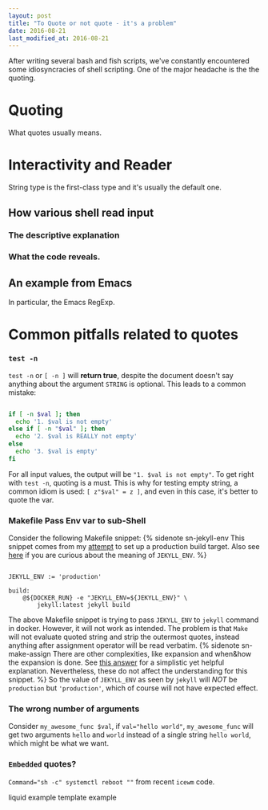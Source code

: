 ```yaml
---
layout: post
title: "To Quote or not quote - it's a problem"
date: 2016-08-21
last_modified_at: 2016-08-21
---
```


After writing several bash and fish scripts, we've constantly encountered some
idiosyncracies of shell scripting. One of the major headache is the the quoting.

# Quoting

What quotes usually means.

# Interactivity and Reader

String type is the first-class type and it's usually the default one.

## How various shell read input

### The descriptive explanation

### What the code reveals.

## An example from Emacs

In particular, the Emacs RegExp.


# Common pitfalls related to quotes

### `test -n`

`test -n` or `[ -n ]` will **return true**, despite the document doesn't say
anything about the argument `STRING` is optional. This leads to a common
mistake:

```sh

if [ -n $val ]; then
  echo '1. $val is not empty'
else if [ -n "$val" ]; then
  echo '2. $val is REALLY not empty'  
else
  echo '3. $val is empty'
fi

```

For all input values, the output will be `"1. $val is not empty"`. To get right
with `test -n`, quoting is a must. This is why for testing empty string, a
common idiom is used: `[ z"$val" = z ]`, and even in this case, it's better to
quote the var.

### Makefile Pass Env var to sub-Shell

Consider the following Makefile snippet: {% sidenote sn-jekyll-env This snippet
comes from my
[attempt](https://github.com/carltonf/carltonf-blog-source/commit/fd6260318210035bdc3ec3082140c5e0296b0358)
to set up a production build target.
Also see
[here](https://jekyllrb.com/docs/configuration/#specifying-a-jekyll-environment-at-build-time) if you are curious about the meaning of `JEKYLL_ENV`. %}

```make

JEKYLL_ENV := 'production'

build:
	@${DOCKER_RUN} -e "JEKYLL_ENV=${JEKYLL_ENV}" \
		jekyll:latest jekyll build

```

The above Makefile snippet is trying to pass `JEKYLL_ENV` to `jekyll` command
in docker. However, it will not work as intended. The problem is that `Make`
will not evaluate quoted string and strip the outermost quotes, instead anything
after assignment operator will be read verbatim. {% sidenote sn-make-assign
There are other complexities, like expansion and when&how the expansion is
done. See [this answer](http://stackoverflow.com/a/448939) for a simplistic yet
helpful explanation. Nevertheless, these do not affect the understanding for
this snippet. %} So the value of `JEKYLL_ENV` as seen by `jekyll` will *NOT* be
`production` but `'production'`, which of course will not have expected effect.


### The wrong number of arguments

Consider `my_awesome_func $val`, if `val="hello world"`, `my_awesome_func` will
get two arguments `hello` and `world` instead of a single string `hello world`,
which might be what we want.

### `Embedded` quotes?

`Command="sh -c" systemctl reboot ""` from recent `icewm` code.

liquid example template example
